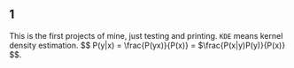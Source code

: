 ## 1
This is the first projects of mine, just testing and printing.
`KDE` means kernel density estimation.
$$ P(y|x) = \frac{P(yx)}{P(x)} = $\frac{P(x|y)P(y)}{P(x)} $$.

